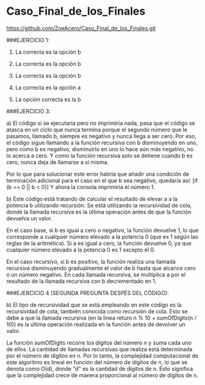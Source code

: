 # Caso_Final_de_los_Finales


https://github.com/ZoeAcero/Caso_Final_de_los_Finales.git




###EJERCICIO 1:


1) La correcta es la opción b

2) La correcta es la opción b

3) La correcta es la opción b

4) La correcta es la opción a

5) La opción correcta es la b



###EJERCICIO 3:


a) El código si se ejecutaría pero no imprimiría nada, pasa que el código se atasca en un ciclo que nunca termina porque el segundo número que le pasamos, llamado b, siempre es negativo y nunca llega a ser cero. Por eso, el código sigue llamando a la función recursiva con b disminuyendo en uno, pero como b es negativo, disminuirlo en uno lo hace aún más negativo, no lo acerca a cero. Y como la función recursiva solo se detiene cuando b es cero, nunca deja de llamarse a sí misma.

   Por lo que para solucionar este error habría que añadir una condición de terminación adicional para el caso en el que b sea negativo, quedaría así:  [if (b == 0 || b < 0)]
   Y ahora la consola imprimiría el número 1.



b) Este código está tratando de calcular el resultado de elevar a a la potencia b utilizando recursión. Se está utilizando la recursividad de cola, donde la llamada recursiva es la última operación antes de que la función devuelva un valor.

   En el caso base, si b es igual a cero o negativo, la función devuelve 1, lo que corresponde a cualquier número elevado a la potencia 0 (que es 1 según las reglas de la aritmética). Si a es igual a cero, la función devuelve 0, ya que cualquier número elevado a la 
   potencia 0 es 1 excepto el 0.

   En el caso recursivo, si b es positivo, la función realiza una llamada recursiva disminuyendo gradualmente el valor de b hasta que alcance cero o un número negativo. En cada llamada recursiva, se multiplica a por el resultado de la llamada recursiva con b 
   decrementado en 1.




###EJERCICIO 4 (SEGUNDA PREGUNTA DESPÉS DEL CÓDIGO):



b) El tipo de recursividad que se está empleando en este código es la recursividad de cola, también conocida como recursión de cola. Esto se debe a que la llamada recursiva (en la línea return n % 10 + sumOfDigits(n / 10)) es la última operación realizada en la función antes de devolver un valor.

  La función sumOfDigits recorre los dígitos del número n y suma cada uno de ellos. La cantidad de llamadas recursivas que realiza está determinada por el número de dígitos en n. Por lo tanto, la complejidad computacional de este algoritmo es lineal en función del 
  número de dígitos de n, lo que se denota como O(d), donde "d" es la cantidad de dígitos de n. Esto significa que la complejidad crece de manera proporcional al número de dígitos de n.






